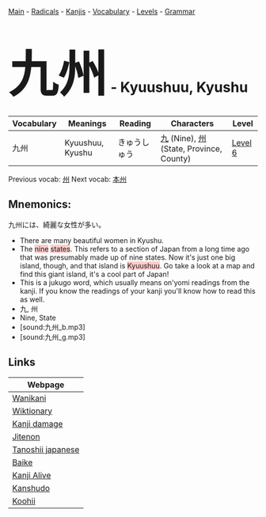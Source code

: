 <style> bigfont {font-size: 100px}</style>
[Main](../README.md) -
[Radicals](../radicals.md) -
[Kanjis](../kanjis.md) -
[Vocabulary](../vocabulary.md) -
[Levels](../levels.md) -
[Grammar](../grammar.md)
# <bigfont> 九州</bigfont> - Kyuushuu, Kyushu 

| Vocabulary | Meanings | Reading | Characters | Level |
| --- | --- | --- | --- | --- |
| 九州 | Kyuushuu, Kyushu | きゅうしゅう |  [九](../kanjis/九.md) (Nine), [州](../kanjis/州.md) (State, Province, County) | [Level 6](../levels/wk_level6.md) |

Previous vocab: [州](州.md) Next vocab: [本州](本州.md) 

## Mnemonics:
九州には、綺麗な女性が多い。
* There are many beautiful women in Kyushu.
* The <span style="background-color:#ffcccb"> nine</span> <span style="background-color:#ffcccb"> states</span>. This refers to a section of Japan from a long time ago that was presumably made up of nine states. Now it's just one big island, though, and that island is <span style="background-color:#ffcccb"> Kyuushuu</span>. Go take a look at a map and find this giant island, it's a cool part of Japan!
* This is a jukugo word, which usually means on'yomi readings from the kanji. If you know the readings of your kanji you'll know how to read this as well.
* 九, 州
* Nine, State
* [sound:九州_b.mp3]
* [sound:九州_g.mp3]


## Links 

| Webpage |
| --- |
| [Wanikani          ](https://www.wanikani.com/kanji/九州) |
| [Wiktionary        ](https://en.wiktionary.org/wiki/九州) |
| [Kanji damage      ](http://www.kanjidamage.com/kanji/search?utf8=✓&q=九州) |
| [Jitenon           ](https://jitenon.com/kanji/九州) |
| [Tanoshii japanese ](https://www.tanoshiijapanese.com/dictionary/kanji.cfm?k=九州) |
| [Baike             ](https://baike.baidu.com/item/九州) |
| [Kanji Alive       ](https://app.kanjialive.com/九州) |
| [Kanshudo          ](https://www.kanshudo.com/searchmn?q=九州) |
| [Koohii            ](https://kanji.koohii.com/study/kanji/九州) |
